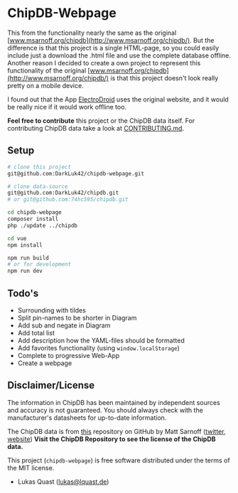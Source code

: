 # ChipDB-Webpage

This from the functionality nearly the same as the original [www.msarnoff.org/chipdb](http://www.msarnoff.org/chipdb/).
But the difference is that this project is a single HTML-page,
so you could easily include just a download the .html file and use the complete database offline.
Another reason I decided to create a own project to represent this functionality of the original [www.msarnoff.org/chipdb](http://www.msarnoff.org/chipdb/)
is that this project doesn't look really pretty on a mobile device.

I found out that the App [ElectroDroid](http://electrodroid.it/electrodroid/) uses the original website,
and it would be really nice if it would work offline too.

**Feel free to contribute** this project or the ChipDB data itself.
For contributing ChipDB data take a look at [CONTRIBUTING.md](https://github.com/74hc595/chipdb/blob/master/CONTRIBUTING.md).

## Setup

``` bash
# clone this project
git@github.com:DarkLuk42/chipdb-webpage.git

# clone data-source
git@github.com:DarkLuk42/chipdb.git
# or git@github.com:74hc595/chipdb.git

cd chipdb-webpage
composer install
php ./update ../chipdb

cd vue
npm install

npm run build
# or for development
npm run dev
```

## Todo's

+ Surrounding with tildes
+ Split pin-names to be shorter in Diagram
+ Add sub and negate in Diagram
+ Add total list
+ Add description how the YAML-files should be formatted
+ Add favorites functionality (using `window.localStorage`)
+ Complete to progressive Web-App
+ Create a webpage

## Disclaimer/License

The information in ChipDB has been maintained by independent sources and accuracy is not guaranteed.
You should always check with the manufacturer's datasheets for up-to-date information.

The ChipDB data is from [this](https://github.com/74hc595/chipdb) repository on GitHub by Matt Sarnoff ([twitter](https://twitter.com/txsector), [website](http://www.msarnoff.org/))
**Visit the ChipDB Repository to see the license of the ChipDB data.**

This project (`chipdb-webpage`) is free software distributed under the terms of the MIT license.

- Lukas Quast ([lukas@lquast.de](mailto:lukas@lquast.de))